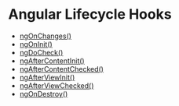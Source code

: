# Angular Lifecycle Hooks

<ul>
    <li><a href="javascript:;" title="ngOnChanges()">ngOnChanges()</a></li>
    <li><a href="javascript:;" title="ngOnInit()">ngOnInit()</a></li>
    <li><a href="javascript:;" title="ngDoCheck()">ngDoCheck()</a></li>
    <li><a href="javascript:;" title="ngAfterContentInit()">ngAfterContentInit()</a></li>
    <li><a href="javascript:;" title="ngAfterContentChecked()">ngAfterContentChecked()</a></li>
    <li><a href="javascript:;" title="ngDoCheck()">ngAfterViewInit()</a></li>
    <li><a href="javascript:;" title="ngAfterContentInit()">ngAfterViewChecked()</a></li>
    <li><a href="javascript:;" title="ngAfterContentChecked()">ngOnDestroy()</a></li>
</ul>
